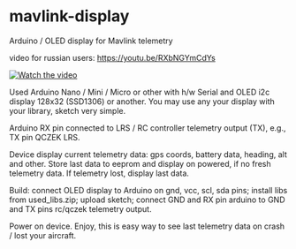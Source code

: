 # mavlink-display
Arduino / OLED display for Mavlink telemetry

video for russian users: https://youtu.be/RXbNGYmCdYs

[![Watch the video](https://github.com/whoim2/mavlink-display/blob/master/photo_title.png?raw=true)](https://youtu.be/RXbNGYmCdYs)

Used Arduino Nano / Mini / Micro or other with h/w Serial and OLED i2c display 128x32 (SSD1306) or another. You may use any your display with your library, sketch very simple.

Arduino RX pin connected to LRS / RC controller telemetry output (TX), e.g., TX pin QCZEK LRS.

Device display current telemetry data: gps coords, battery data, heading, alt and other.
Store last data to eeprom and display on powered, if no fresh telemetry data.
If telemetry lost, display last data.

Build: connect OLED display to Arduino on gnd, vcc, scl, sda pins; install libs from used_libs.zip; upload sketch; connect GND and RX pin arduino to GND and TX pins rc/qczek telemetry output.

Power on device. Enjoy, this is easy way to see last telemetry data on crash / lost your aircraft.
